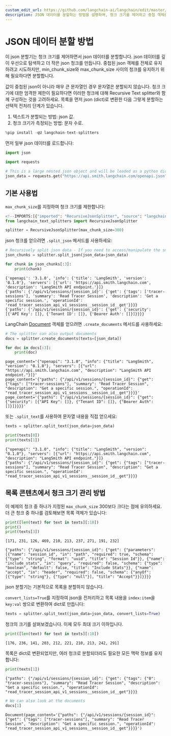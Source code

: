```yaml
---
custom_edit_url: https://github.com/langchain-ai/langchain/edit/master/docs/docs/how_to/recursive_json_splitter.ipynb
description: JSON 데이터를 분할하는 방법을 설명하며, 청크 크기를 제어하고 중첩 객체를 유지하는 방법을 안내합니다.
---
```


# JSON 데이터 분할 방법

이 json 분할기는 청크 크기를 제어하면서 json 데이터를 분할합니다. json 데이터를 깊이 우선으로 탐색하고 더 작은 json 청크를 만듭니다. 중첩된 json 객체를 전체로 유지하려고 시도하지만, min_chunk_size와 max_chunk_size 사이의 청크를 유지하기 위해 필요하다면 분할합니다.

값이 중첩된 json이 아니라 매우 큰 문자열인 경우 문자열은 분할되지 않습니다. 청크 크기에 대한 엄격한 제한이 필요하다면 이러한 청크에 대해 Recursive Text splitter와 함께 구성하는 것을 고려하세요. 목록을 먼저 json (dict)로 변환한 다음 그렇게 분할하는 선택적 전처리 단계가 있습니다.

1. 텍스트가 분할되는 방법: json 값.
2. 청크 크기가 측정되는 방법: 문자 수로.

```python
%pip install -qU langchain-text-splitters
```


먼저 일부 json 데이터를 로드합니다:

```python
import json

import requests

# This is a large nested json object and will be loaded as a python dict
json_data = requests.get("https://api.smith.langchain.com/openapi.json").json()
```


## 기본 사용법

`max_chunk_size`를 지정하여 청크 크기를 제한합니다:

```python
<!--IMPORTS:[{"imported": "RecursiveJsonSplitter", "source": "langchain_text_splitters", "docs": "https://api.python.langchain.com/en/latest/json/langchain_text_splitters.json.RecursiveJsonSplitter.html", "title": "How to split JSON data"}]-->
from langchain_text_splitters import RecursiveJsonSplitter

splitter = RecursiveJsonSplitter(max_chunk_size=300)
```


json 청크를 얻으려면 `.split_json` 메서드를 사용하세요:

```python
# Recursively split json data - If you need to access/manipulate the smaller json chunks
json_chunks = splitter.split_json(json_data=json_data)

for chunk in json_chunks[:3]:
    print(chunk)
```

```output
{'openapi': '3.1.0', 'info': {'title': 'LangSmith', 'version': '0.1.0'}, 'servers': [{'url': 'https://api.smith.langchain.com', 'description': 'LangSmith API endpoint.'}]}
{'paths': {'/api/v1/sessions/{session_id}': {'get': {'tags': ['tracer-sessions'], 'summary': 'Read Tracer Session', 'description': 'Get a specific session.', 'operationId': 'read_tracer_session_api_v1_sessions__session_id__get'}}}}
{'paths': {'/api/v1/sessions/{session_id}': {'get': {'security': [{'API Key': []}, {'Tenant ID': []}, {'Bearer Auth': []}]}}}}
```

LangChain [Document](https://api.python.langchain.com/en/latest/documents/langchain_core.documents.base.Document.html) 객체를 얻으려면 `.create_documents` 메서드를 사용하세요:

```python
# The splitter can also output documents
docs = splitter.create_documents(texts=[json_data])

for doc in docs[:3]:
    print(doc)
```

```output
page_content='{"openapi": "3.1.0", "info": {"title": "LangSmith", "version": "0.1.0"}, "servers": [{"url": "https://api.smith.langchain.com", "description": "LangSmith API endpoint."}]}'
page_content='{"paths": {"/api/v1/sessions/{session_id}": {"get": {"tags": ["tracer-sessions"], "summary": "Read Tracer Session", "description": "Get a specific session.", "operationId": "read_tracer_session_api_v1_sessions__session_id__get"}}}}'
page_content='{"paths": {"/api/v1/sessions/{session_id}": {"get": {"security": [{"API Key": []}, {"Tenant ID": []}, {"Bearer Auth": []}]}}}}'
```

또는 `.split_text`를 사용하여 문자열 내용을 직접 얻으세요:

```python
texts = splitter.split_text(json_data=json_data)

print(texts[0])
print(texts[1])
```

```output
{"openapi": "3.1.0", "info": {"title": "LangSmith", "version": "0.1.0"}, "servers": [{"url": "https://api.smith.langchain.com", "description": "LangSmith API endpoint."}]}
{"paths": {"/api/v1/sessions/{session_id}": {"get": {"tags": ["tracer-sessions"], "summary": "Read Tracer Session", "description": "Get a specific session.", "operationId": "read_tracer_session_api_v1_sessions__session_id__get"}}}}
```

## 목록 콘텐츠에서 청크 크기 관리 방법

이 예제의 청크 중 하나가 지정된 `max_chunk_size` 300보다 크다는 점에 유의하세요. 더 큰 청크 중 하나를 검토해보면 목록 객체가 있습니다:

```python
print([len(text) for text in texts][:10])
print()
print(texts[3])
```

```output
[171, 231, 126, 469, 210, 213, 237, 271, 191, 232]

{"paths": {"/api/v1/sessions/{session_id}": {"get": {"parameters": [{"name": "session_id", "in": "path", "required": true, "schema": {"type": "string", "format": "uuid", "title": "Session Id"}}, {"name": "include_stats", "in": "query", "required": false, "schema": {"type": "boolean", "default": false, "title": "Include Stats"}}, {"name": "accept", "in": "header", "required": false, "schema": {"anyOf": [{"type": "string"}, {"type": "null"}], "title": "Accept"}}]}}}}
```

json 분할기는 기본적으로 목록을 분할하지 않습니다.

`convert_lists=True`를 지정하여 json을 전처리하고 목록 내용을 `index:item`을 `key:val` 쌍으로 변환하여 dict로 만듭니다:

```python
texts = splitter.split_text(json_data=json_data, convert_lists=True)
```


청크의 크기를 살펴보겠습니다. 이제 모두 최대 크기 이하입니다.

```python
print([len(text) for text in texts][:10])
```

```output
[176, 236, 141, 203, 212, 221, 210, 213, 242, 291]
```

목록은 dict로 변환되었지만, 여러 청크로 분할되더라도 필요한 모든 맥락 정보를 유지합니다:

```python
print(texts[1])
```

```output
{"paths": {"/api/v1/sessions/{session_id}": {"get": {"tags": {"0": "tracer-sessions"}, "summary": "Read Tracer Session", "description": "Get a specific session.", "operationId": "read_tracer_session_api_v1_sessions__session_id__get"}}}}
```


```python
# We can also look at the documents
docs[1]
```


```output
Document(page_content='{"paths": {"/api/v1/sessions/{session_id}": {"get": {"tags": ["tracer-sessions"], "summary": "Read Tracer Session", "description": "Get a specific session.", "operationId": "read_tracer_session_api_v1_sessions__session_id__get"}}}}')
```